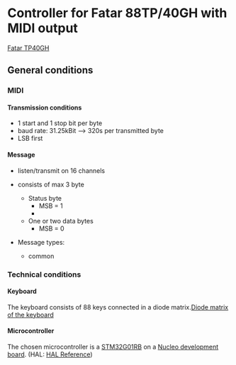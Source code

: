 # Controller for Fatar 88TP/40GH with MIDI output
[Fatar TP40GH](http://www.fatar.com/Pages/TP_40_GH_ES.htm)
## General conditions
### MIDI
#### Transmission conditions
- 1 start and 1 stop bit per byte
- baud rate: 31.25kBit --> 320s per transmitted byte
- LSB first
#### Message
- listen/transmit on 16 channels
- consists of max 3 byte
    - Status byte
        - MSB = 1
        - 
    - One or two data bytes
        - MSB = 0

- Message types:
    - common
### Technical conditions
#### Keyboard 
The keyboard consists of 88 keys connected in a diode matrix.[Diode matrix of the keyboard](https://doepfer.de/DIY/Matrix_88.gif)
#### Microcontroller
The chosen microcontroller is a [STM32G01RB](https://www.st.com/en/microcontrollers-microprocessors/stm32g071rb.html#documentation) on a [Nucleo development board](https://www.st.com/en/evaluation-tools/nucleo-g071rb.html). (HAL: [HAL Reference](https://www.st.com/resource/en/user_manual/dm00451807-description-of-stm32g0-hal-and-lowlayer-drivers-stmicroelectronics.pdf))


